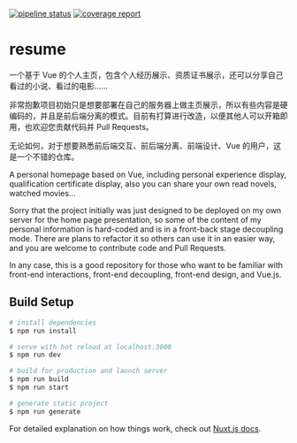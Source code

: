 [![pipeline status](https://gitlab.jxtxzzw.com/jxtxzzw/resume/badges/master/pipeline.svg)](https://gitlab.jxtxzzw.com/jxtxzzw/resume/-/commits/master) [![coverage report](https://gitlab.jxtxzzw.com/jxtxzzw/resume/badges/master/coverage.svg)](https://gitlab.jxtxzzw.com/jxtxzzw/resume/-/commits/master)

# resume

一个基于 Vue 的个人主页，包含个人经历展示、资质证书展示，还可以分享自己看过的小说、看过的电影……

非常抱歉项目初始只是想要部署在自己的服务器上做主页展示，所以有些内容是硬编码的，并且是前后端分离的模式。目前有打算进行改造，以便其他人可以开箱即用，也欢迎您贡献代码并 Pull Requests。

无论如何，对于想要熟悉前后端交互、前后端分离、前端设计、Vue 的用户，这是一个不错的仓库。

A personal homepage based on Vue, including personal experience display, qualification certificate display, also you can share your own read novels, watched movies...

Sorry that the project initially was just designed to be deployed on my own server for the home page presentation, so some of the content of my personal information is hard-coded and is in a front-back stage decoupling mode. There are plans to refactor it so others can use it in an easier way, and you are welcome to contribute code and Pull Requests.

In any case, this is a good repository for those who want to be familiar with front-end interactions, front-end decoupling, front-end design, and Vue.js.

## Build Setup

``` bash
# install dependencies
$ npm run install

# serve with hot reload at localhost:3000
$ npm run dev

# build for production and launch server
$ npm run build
$ npm run start

# generate static project
$ npm run generate
```

For detailed explanation on how things work, check out [Nuxt.js docs](https://nuxtjs.org).
